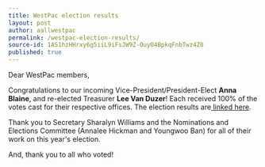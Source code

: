 ```yaml
---
title: WestPac election results
layout: post
author: aallwestpac
permalink: /westpac-election-results/
source-id: 1AS1hzHHrxy6g5iiL9iFsJW9Z-OuyO4BpkqFnbTwz4Z0
published: true
---
```

Dear WestPac members,

Congratulations to our incoming Vice-President/President-Elect **Anna Blaine**, and re-elected Treasurer **Lee Van Duzer**!  Each received 100% of the votes cast for their respective offices.  The election results are[ linked here](https://drive.google.com/file/d/1nsfOXWIKjyj0SgsDIhFCEBP3fmHdWR_K/view).

Thank you to Secretary Sharalyn Williams and the Nominations and Elections Committee (Annalee Hickman and Youngwoo Ban) for all of their work on this year's election.  

And, thank you to all who voted!

